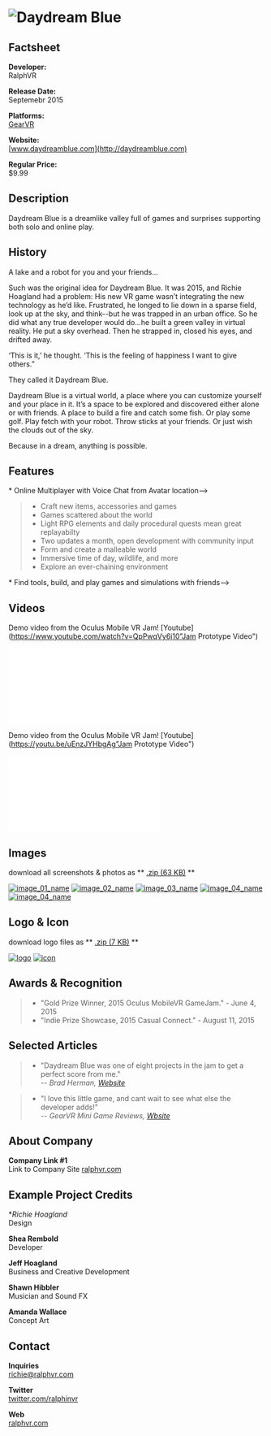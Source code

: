 # ![Daydream Blue](assets/images/header.jpg)

## Factsheet

**Developer:**  
RalphVR

**Release Date:**  
Septemebr 2015

**Platforms:**  
[GearVR](http://link)  
  

**Website:**  
[www.daydreamblue.com](http://daydreamblue.com)

**Regular Price:**  
$9.99

## Description

Daydream Blue is a dreamlike valley full of games and surprises supporting both solo and online play.

## History

A lake and a robot for you and your friends…
 
Such was the original idea for Daydream Blue.  It was 2015, and Richie Hoagland had a problem:  His new VR game wasn’t integrating the new technology as he’d like.  Frustrated, he longed to lie down in a sparse field, look up at the sky, and think--but he was trapped in an urban office.  So he did what any true developer would do...he built a green valley in virtual reality.  He put a sky overhead.  Then he strapped in, closed his eyes, and drifted away.  
 
‘This is it,’ he thought.  ‘This is the feeling of happiness I want to give others.”   

They called it Daydream Blue.  

Daydream Blue is a virtual world, a place where you can customize yourself and your place in it.  It’s a space to be explored and discovered either alone or with friends. A place to build a fire and catch some fish.  Or play some golf.  Play fetch with your robot.  Throw sticks at your friends.  Or just wish the clouds out of the sky.

Because in a dream, anything is possible.   

## Features

<!--> * Online Multiplayer with Voice Chat from Avatar location-->
> * Craft new items, accessories and games
> * Games scattered about the world
> * Light RPG elements and daily procedural quests mean great replayabilty
> * Two updates a month, open development with community input
> * Form and create a malleable world  
> * Immersive time of day, wildlife, and more
> * Explore an ever-chaining environment
<!--> * Find tools, build, and play games and simulations with friends-->

## Videos

Demo video from the Oculus Mobile VR Jam! [Youtube](https://www.youtube.com/watch?v=QpPwqVy6j10"Jam Prototype Video")

<iframe src="//www.youtube.com/embed/QpPwqVy6j10" frameborder="0" allowfullscreen></iframe>

<br>

Demo video from the Oculus Mobile VR Jam! [Youtube](https://youtu.be/uEnzJYHbgAg"Jam Prototype Video")

<iframe src="//www.youtube.com/embed/uEnzJYHbgAg" frameborder="0" allowfullscreen></iframe>

## Images

download all screenshots & photos as ** [.zip (63 KB)](assets/images/images.zip "Images zip") **

[![image_01_name](assets/images/Image_01.png)](assets/images/Image_01.png)
[![image_02_name](assets/images/Image_02.png)](assets/images/Image_02.png)
[![image_03_name](assets/images/Image_03.png)](assets/images/Image_03.png)
[![image_04_name](assets/images/Image_04.png)](assets/images/Image_04.png)
[![image_04_name](assets/images/Image_05.png)](assets/images/Image_04.png)

## Logo & Icon

download logo files as ** [.zip (7 KB)]( assets/images/logo.zip "Logo & Icon zip") **

[![logo](assets/images/logo.png)](assets/images/logo.png "Logo")
[![icon](assets/images/icon.png)](assets/images/icon.png "Icon")

## Awards & Recognition

 > * "Gold Prize Winner, 2015 Oculus MobileVR GameJam." - June 4, 2015
 > * "Indie Prize Showcase, 2015 Casual Connect." - August 11, 2015

## Selected Articles

> * "Daydream Blue was one of eight projects in the jam to get a perfect score from me."  
-- *Brad Herman, [Website](http://www.bradherman.com/home/hitchhikers-guide-to-the-metaverse/theoculusmobilevrjam2015-thoughtsfromajudge/)*

> * "I love this little game, and cant wait to see what else the developer adds!"  
-- *GearVR Mini Game Reviews, [Wbsite](http://gearvrreviews.blogspot.com/2015/05/gearvr-jam-2015-appexperiences-my.html)*

<!--## Additional Links

**Company Link #1**  
A link to something related can go [here](https://link)

**Company Link #2**  
Another link like this goes [here](https://link) if you want.-->

## About Company

**Company Link #1**  
Link to Company Site [ralphvr.com](https://www.ralphvr.com)

## Example Project Credits

**Richie Hoagland*  
Design

**Shea Rembold**  
Developer

**Jeff Hoagland**  
Business and Creative Development

**Shawn Hibbler**  
Musician and Sound FX

**Amanda Wallace**  
Concept Art

## Contact

**Inquiries**  
[richie@ralphvr.com][contact]

**Twitter**  
[twitter.com/ralphinvr][twitter]

<!--** Facebook**  
[facebook.com/companyname][facebook]-->

**Web**  
[ralphvr.com][homepage]

<!--- =====================================================================  -->
<!--- Referenced links -->

[homepage]: http://ralphvr.com "RalphVR"

[contact]: mailto:richie@ralphvr.com

<!--- Social -->

[twitter]: https://twitter.com/ralphinvr
[facebook]: https://facebook.com/companyname
